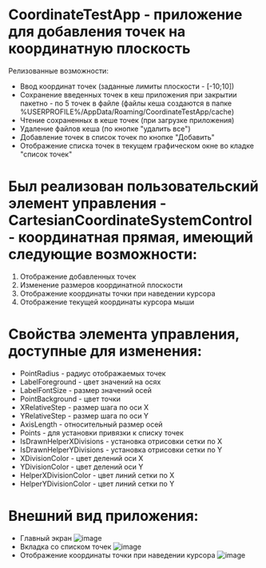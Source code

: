 # CoordinateTestApp - приложение для добавления точек на координатную плоскость  
Релизованные возможности:
- Ввод координат точек (заданные лимиты плоскости - [-10;10])
- Сохранение введенных точек в кеш приложения при закрытии пакетно - по 5 точек в файле (файлы кеша создаются в папке %USERPROFILE%/AppData/Roaming/CoordinateTestApp/cache)
- Чтение сохраненных в кеше точек (при загрузке приложения)
- Удаление файлов кеша (по кнопке "удалить все")
- Добавление точек в список точек по кнопке "Добавить"
- Отображение списка точек в текущем графическом окне во кладке "список точек"  
# Был реализован пользовательский элемент управления - CartesianCoordinateSystemControl - координатная прямая, имеющий следующие возможности:
  1. Отображение добавленных точек
  2. Изменение размеров координатной плоскости
  3. Отображение координаты точки при наведении курсора
  4. Отображение текущей координаты курсора мыши  
# Свойства элемента управления, доступные для изменения:
- PointRadius - радиус отображаемых точек
- LabelForeground - цвет значений на осях
- LabelFontSize - размер значений осей
- PointBackground - цвет точки
- XRelativeStep - размер шага по оси Х
- YRelativeStep - размер шага по оси Y
- AxisLength - относительный размер осей
- Points - для установки привязки к списку точек
- IsDrawnHelperXDivisions - установка отрисовки сетки по X
- IsDrawnHelperYDivisions - установка отрисовки сетки по Y
- XDivisionColor - цвет делений оси X
- YDivisionColor - цвет делений оси Y
- HelperXDivisionColor - цвет линий сетки по X
- HelperYDivisionColor - цвет линий сетки по Y  
# Внешний вид приложения:
- Главный экран
![image](https://github.com/Ksenia-gra/CoordinateTestApp/assets/58133251/f40de812-62c0-4b4f-9a40-d11cf76aa7da)
- Вкладка со списком точек
![image](https://github.com/Ksenia-gra/CoordinateTestApp/assets/58133251/bef5e3ed-60cc-4221-a29c-5a4543ddba37)
- Отображение координаты точки при наведении курсора
![image](https://github.com/Ksenia-gra/CoordinateTestApp/assets/58133251/e358afb2-bc56-43ec-a23b-5da30cb88961)


